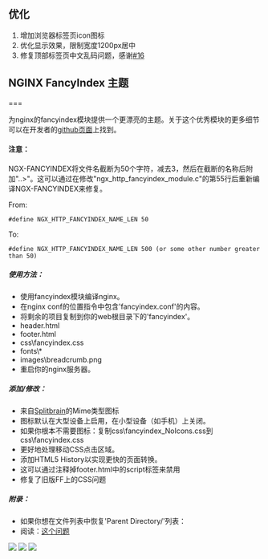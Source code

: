## 优化

1. 增加浏览器标签页icon图标
2. 优化显示效果，限制宽度1200px居中
3. 修复顶部标签页中文乱码问题，感谢[#16](https://github.com/TheInsomniac/Nginx-Fancyindex-Theme/pull/16)

## NGINX FancyIndex 主题  
===  
  
为nginx的fancyindex模块提供一个更漂亮的主题。关于这个优秀模块的更多细节可以在开发者的[github页面](https://github.com/aperezdc/ngx-fancyindex)上找到。  
  
#### 注意：  
NGX-FANCYINDEX将文件名截断为50个字符，减去3，然后在截断的名称后附加"..>"。这可以通过在修改"ngx_http_fancyindex_module.c"的第55行后重新编译NGX-FANCYINDEX来修复。  

From:

    #define NGX_HTTP_FANCYINDEX_NAME_LEN 50

To:

    #define NGX_HTTP_FANCYINDEX_NAME_LEN 500 (or some other number greater than 50)
  
##### 使用方法：  
 - 使用fancyindex模块编译nginx。  
 - 在nginx conf的位置指令中包含'fancyindex.conf'的内容。  
 - 将剩余的项目复制到你的web根目录下的'fancyindex'。  
  - header.html  
  - footer.html  
  - css\fancyindex.css  
  - fonts\\*  
  - images\breadcrumb.png  
 - 重启你的nginx服务器。  
  
##### 添加/修改：  
 - 来自[Splitbrain](http://www.splitbrain.org/projects/file_icons)的Mime类型图标  
  - 图标默认在大型设备上启用，在小型设备（如手机）上关闭。  
  - 如果你根本不需要图标：复制css\fancyindex_NoIcons.css到css\fancyindex.css  
 - 更好地处理移动CSS点击区域。  
 - 添加HTML5 History以实现更快的页面转换。  
  - 这可以通过注释掉footer.html中的script标签来禁用  
 - 修复了旧版FF上的CSS问题  
  
##### 附录：  
 - 如果你想在文件列表中恢复'Parent Directory/'列表：  
  - 阅读：[这个问题](https://github.com/TheInsomniac/Nginx-Fancyindex-Theme/issues/1#issuecomment-43936700)  
  
<img src="https://raw.githubusercontent.com/TheInsomniac/Nginx-Fancyindex-Theme/master/images/fancyindex.png">  
<img src="https://raw.githubusercontent.com/TheInsomniac/Nginx-Fancyindex-Theme/master/images/fancyindex1.png">  
<img src="https://raw.githubusercontent.com/TheInsomniac/Nginx-Fancyindex-Theme/master/images/fancyindex2.png">
